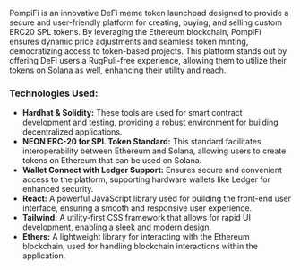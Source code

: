 PompiFi is an innovative DeFi meme token launchpad designed to provide a secure and user-friendly platform for creating, buying, and selling custom ERC20 SPL tokens. By leveraging the Ethereum blockchain, PompiFi ensures dynamic price adjustments and seamless token minting, democratizing access to token-based projects. This platform stands out by offering DeFi users a RugPull-free experience, allowing them to utilize their tokens on Solana as well, enhancing their utility and reach.

### Technologies Used:
- **Hardhat & Solidity:** These tools are used for smart contract development and testing, providing a robust environment for building decentralized applications.
- **NEON ERC-20 for SPL Token Standard:** This standard facilitates interoperability between Ethereum and Solana, allowing users to create tokens on Ethereum that can be used on Solana.
- **Wallet Connect with Ledger Support:** Ensures secure and convenient access to the platform, supporting hardware wallets like Ledger for enhanced security.
- **React:** A powerful JavaScript library used for building the front-end user interface, ensuring a smooth and responsive user experience.
- **Tailwind:** A utility-first CSS framework that allows for rapid UI development, enabling a sleek and modern design.
- **Ethers:** A lightweight library for interacting with the Ethereum blockchain, used for handling blockchain interactions within the application.
